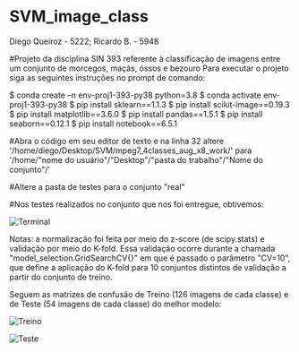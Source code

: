 # SVM_image_class
Diego Queiroz - 5222; Ricardo B. - 5948

#Projeto da disciplina SIN 393 referente à classificação de imagens entre um conjunto de morcegos, maçãs, óssos e bezouro
Para executar o projeto siga as seguintes instruções no prompt de comando:

   $ conda create –n env-proj1-393-py38 python=3.8
   $ conda activate env-proj1-393-py38
   $ pip install sklearn==1.1.3
   $ pip install scikit-image==0.19.3
   $ pip install matplotlib==3.6.0
   $ pip install pandas==1.5.1
   $ pip install seaborn==0.12.1
   $ pip install notebook==6.5.1
  
#Abra o código em seu editor de texto e na linha 32 altere
'/home/diego/Desktop/SVM/mpeg7_4classes_aug_x8_work/' para '/home/"nome do usuário"/"Desktop"/"pasta do trabalho"/"Nome do conjunto"/'

#Altere a pasta de testes para o conjunto "real"

#Nos testes realizados no conjunto que nos foi entregue, obtivemos: 

![Terminal](https://user-images.githubusercontent.com/43487367/207147529-350d83a6-4324-4e91-a5b3-2957b14bdf69.png)

Notas: a normalização foi feita por meio do z-score (de scipy.stats) e validação por meio do K-fold. Essa validação ocorre durante a chamada "model_selection.GridSearchCV{}" em que é passado o parâmetro "CV=10", que define a aplicação do K-fold para 10 conjuntos distintos de validação a partir do conjunto de treino.

Seguem as matrizes de confusão de Treino (126 imagens de cada classe) e de Teste (54 imagens de cada classe) do melhor modelo:

![Treino](https://user-images.githubusercontent.com/43487367/207147734-2cdfa508-6577-412c-86da-30d62688490a.png)


![Teste](https://user-images.githubusercontent.com/43487367/207147721-38d40c92-667c-47df-b3dd-8e95cdb7182e.png)





